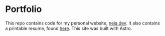# Portfolio

This repo contains code for my personal website, [neia.dev](https://www.neia.dev/). It also contains a printable resume, found [here](https://www.neia.dev/resume/). This site was built with Astro.
